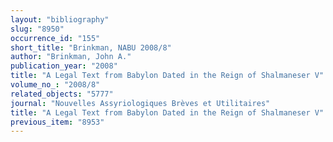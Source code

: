 ```yaml
---
layout: "bibliography"
slug: "8950"
occurrence_id: "155"
short_title: "Brinkman, NABU 2008/8"
author: "Brinkman, John A."
publication_year: "2008"
title: "A Legal Text from Babylon Dated in the Reign of Shalmaneser V"
volume_no_: "2008/8"
related_objects: "5777"
journal: "Nouvelles Assyriologiques Brèves et Utilitaires"
title: "A Legal Text from Babylon Dated in the Reign of Shalmaneser V"
previous_item: "8953"
---
```

